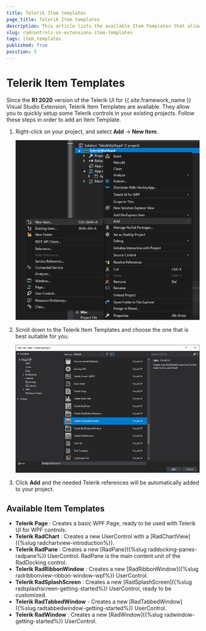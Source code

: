 ```yaml
---
title: Telerik Item templates
page_title: Telerik Item templates
description: This article lists the available Item Templates that allow you to quickly start using the Telerik controls.
slug: radcontrols-vs-extensions-item-templates
tags: item,templates
published: True
position: 5
---
```


# Telerik Item Templates

Since the __R1 2020__ version of the Telerik UI for {{ site.framework_name }} Visual Studio Extension, Telerik Item Templates are available. They allow you to quickly setup some Telerik controls in your existing projects. Follow these steps in order to add an Item Template.

1. Right-click on your project, and select __Add__ -> __New Item__.

    ![VSExtentions WPF Scenario Wizard Menu 2](images/extensions_wpf_add_item_template.png)

1. Scroll down to the Telerik Item Templates and choose the one that is best suitable for you.

    ![VSExtentions WPF Scenario Wizard Menu 2](images/extensions_wpf_choose_item_template.png)

1. Click __Add__ and the needed Telerik references will be automatically added to your project. 

## Available Item Templates

* __Telerik Page__ : Creates a basic WPF Page, ready to be used with Telerik UI for WPF controls.
* __Telerik RadChart__ : Creates a new UserControl with a [RadChartView]({%slug radchartview-introduction%}).
* __Telerik RadPane__ : Creates a new [RadPane]({%slug raddocking-panes-radpane%}) UserControl. RadPane is the main content unit of the RadDocking control.
* __Telerik RadRibbonWindow__ : Creates a new [RadRibbonWindow]({%slug radribbonview-ribbon-window-wpf%}) UserControl.
* __Telerik RadSplashScreen__ : Creates a new [RadSplashScreen]({%slug radsplashscreen-getting-started%}) UserControl, ready to be customized.
* __Telerik RadTabbedWindow__ - Creates a new [RadTabbedWindow]({%slug radtabbedwindow-getting-started%}) UserControl.
* __Telerik RadWindow__ : Creates a new [RadWindow]({%slug radwindow-getting-started%}) UserControl.